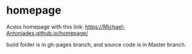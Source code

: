 # homepage

Acess homepage with this link: https://Michael-Antoniades.github.io/homepage/

build folder is in gh-pages branch, and source code is in Master branch. 
